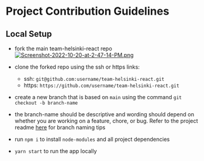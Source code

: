 # Project Contribution Guidelines

## Local Setup

- fork the main team-helsinki-react repo
  [![Screenshot-2022-10-20-at-2-47-14-PM.png](https://i.postimg.cc/Kz31C8cQ/Screenshot-2022-10-20-at-2-47-14-PM.png)](https://postimg.cc/LYR41R1Z)
- clone the forked repo using the ssh or https links:

  - ssh: `git@github.com:username/team-helsinki-react.git`
  - https: `https://github.com/username/team-helsinki-react.git`

- create a new branch that is based on `main` using the command `git checkout -b branch-name`
- the branch-name should be descriptive and wording should depend on whether you are working on a feature, chore, or bug. Refer to the project readme [here](https://github.com/redxzeta/Awesome-Adoption/blob/main/CONTRIBUTING.md) for branch naming tips
- run `npm i` to install `node-modules` and all project dependencies
- `yarn start` to run the app locally
